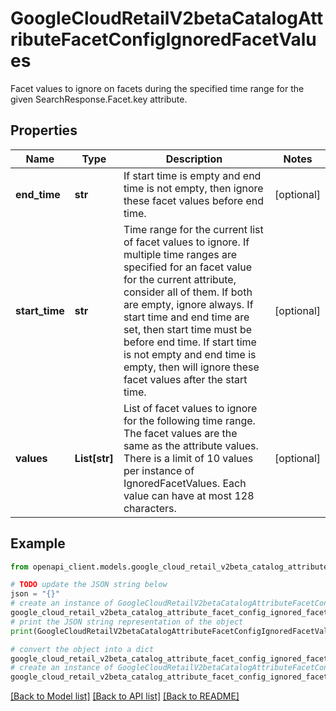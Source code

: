 # GoogleCloudRetailV2betaCatalogAttributeFacetConfigIgnoredFacetValues

Facet values to ignore on facets during the specified time range for the given SearchResponse.Facet.key attribute.

## Properties

Name | Type | Description | Notes
------------ | ------------- | ------------- | -------------
**end_time** | **str** | If start time is empty and end time is not empty, then ignore these facet values before end time. | [optional] 
**start_time** | **str** | Time range for the current list of facet values to ignore. If multiple time ranges are specified for an facet value for the current attribute, consider all of them. If both are empty, ignore always. If start time and end time are set, then start time must be before end time. If start time is not empty and end time is empty, then will ignore these facet values after the start time. | [optional] 
**values** | **List[str]** | List of facet values to ignore for the following time range. The facet values are the same as the attribute values. There is a limit of 10 values per instance of IgnoredFacetValues. Each value can have at most 128 characters. | [optional] 

## Example

```python
from openapi_client.models.google_cloud_retail_v2beta_catalog_attribute_facet_config_ignored_facet_values import GoogleCloudRetailV2betaCatalogAttributeFacetConfigIgnoredFacetValues

# TODO update the JSON string below
json = "{}"
# create an instance of GoogleCloudRetailV2betaCatalogAttributeFacetConfigIgnoredFacetValues from a JSON string
google_cloud_retail_v2beta_catalog_attribute_facet_config_ignored_facet_values_instance = GoogleCloudRetailV2betaCatalogAttributeFacetConfigIgnoredFacetValues.from_json(json)
# print the JSON string representation of the object
print(GoogleCloudRetailV2betaCatalogAttributeFacetConfigIgnoredFacetValues.to_json())

# convert the object into a dict
google_cloud_retail_v2beta_catalog_attribute_facet_config_ignored_facet_values_dict = google_cloud_retail_v2beta_catalog_attribute_facet_config_ignored_facet_values_instance.to_dict()
# create an instance of GoogleCloudRetailV2betaCatalogAttributeFacetConfigIgnoredFacetValues from a dict
google_cloud_retail_v2beta_catalog_attribute_facet_config_ignored_facet_values_from_dict = GoogleCloudRetailV2betaCatalogAttributeFacetConfigIgnoredFacetValues.from_dict(google_cloud_retail_v2beta_catalog_attribute_facet_config_ignored_facet_values_dict)
```
[[Back to Model list]](../README.md#documentation-for-models) [[Back to API list]](../README.md#documentation-for-api-endpoints) [[Back to README]](../README.md)


